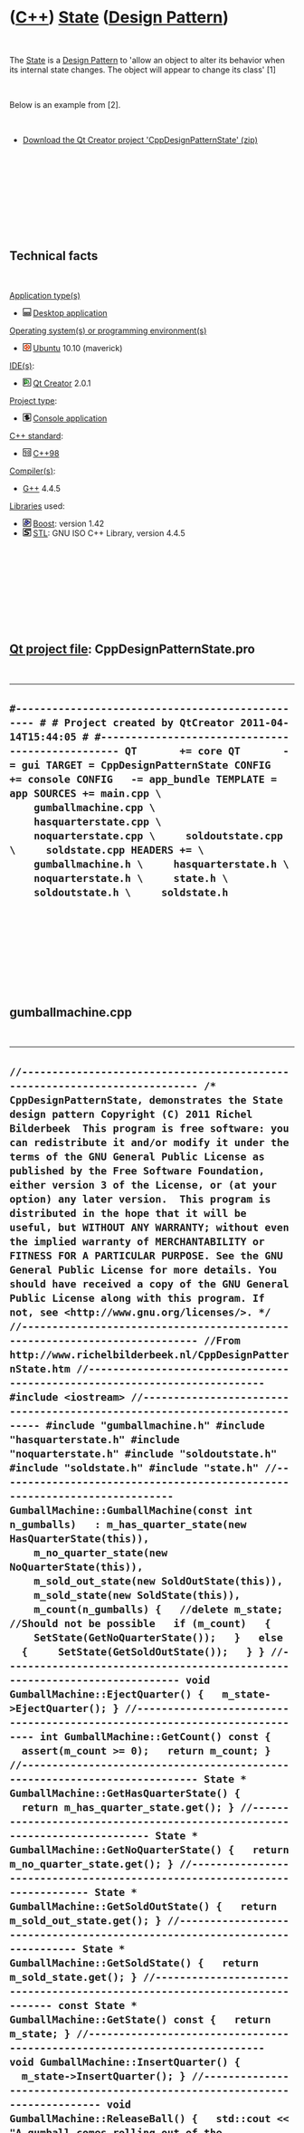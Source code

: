 



 

 

 

 

 

([C++](Cpp.md)) [State](CppDesignPatternState.md) ([Design Pattern](CppDesignPattern.md))
============================================================================================

 

The [State](CppDesignPatternState.md) is a [Design
Pattern](CppDesignPattern.md) to 'allow an object to alter its behavior
when its internal state changes. The object will appear to change its
class' \[1\]

 

Below is an example from \[2\].

 

-   [Download the Qt Creator project
    'CppDesignPatternState' (zip)](CppDesignPatternState.zip)

 

 

 

 

 

Technical facts
---------------

 

[Application type(s)](CppApplication.md)

-   ![Desktop](PicDesktop.png) [Desktop
    application](CppDesktopApplication.md)

[Operating system(s) or programming environment(s)](CppOs.md)

-   ![Ubuntu](PicUbuntu.png) [Ubuntu](CppUbuntu.md) 10.10 (maverick)

[IDE(s)](CppIde.md):

-   ![Qt Creator](PicQtCreator.png) [Qt Creator](CppQtCreator.md) 2.0.1

[Project type](CppQtProjectType.md):

-   ![console](PicConsole.png) [Console
    application](CppConsoleApplication.md)

[C++ standard](CppStandard.md):

-   ![C++98](PicCpp98.png) [C++98](Cpp98.md)

[Compiler(s)](CppCompiler.md):

-   [G++](CppGpp.md) 4.4.5

[Libraries](CppLibrary.md) used:

-   ![Boost](PicBoost.png) [Boost](CppBoost.md): version 1.42
-   ![STL](PicStl.png) [STL](CppStl.md): GNU ISO C++ Library, version
    4.4.5

 

 

 

 

 

[Qt project file](CppQtProjectFile.md): CppDesignPatternState.pro
------------------------------------------------------------------

 

  -----------------------------------------------------------------------------------------------------------------------------------------------------------------------------------------------------------------------------------------------------------------------------------------------------------------------------------------------------------------------------------------------------------------------------------------------------------------------------------------------------------------------------------------------------------------------------
  ` #------------------------------------------------- # # Project created by QtCreator 2011-04-14T15:44:05 # #------------------------------------------------- QT       += core QT       -= gui TARGET = CppDesignPatternState CONFIG   += console CONFIG   -= app_bundle TEMPLATE = app SOURCES += main.cpp \     gumballmachine.cpp \     hasquarterstate.cpp \     noquarterstate.cpp \     soldoutstate.cpp \     soldstate.cpp HEADERS += \     gumballmachine.h \     hasquarterstate.h \     noquarterstate.h \     state.h \     soldoutstate.h \     soldstate.h `
  -----------------------------------------------------------------------------------------------------------------------------------------------------------------------------------------------------------------------------------------------------------------------------------------------------------------------------------------------------------------------------------------------------------------------------------------------------------------------------------------------------------------------------------------------------------------------------

 

 

 

 

 

gumballmachine.cpp
------------------

 

  --------------------------------------------------------------------------------------------------------------------------------------------------------------------------------------------------------------------------------------------------------------------------------------------------------------------------------------------------------------------------------------------------------------------------------------------------------------------------------------------------------------------------------------------------------------------------------------------------------------------------------------------------------------------------------------------------------------------------------------------------------------------------------------------------------------------------------------------------------------------------------------------------------------------------------------------------------------------------------------------------------------------------------------------------------------------------------------------------------------------------------------------------------------------------------------------------------------------------------------------------------------------------------------------------------------------------------------------------------------------------------------------------------------------------------------------------------------------------------------------------------------------------------------------------------------------------------------------------------------------------------------------------------------------------------------------------------------------------------------------------------------------------------------------------------------------------------------------------------------------------------------------------------------------------------------------------------------------------------------------------------------------------------------------------------------------------------------------------------------------------------------------------------------------------------------------------------------------------------------------------------------------------------------------------------------------------------------------------------------------------------------------------------------------------------------------------------------------------------------------------------------------------------------------------------------------------------------------------------------------------------------------------------------------------------------------------------------------------------------------------------------------------------------------------------------------------------------------------------------------------------------------------------------------------------------------------------------------------------------------------------------------------------------------------------------------------------------------------------------------------------------------------------------------------------------------------------------------------------------------------------------------------------------------------------------------------------------------------------------------------------------------------------------------------------------------------------------------------------------------------------------------------------------------------------------------------------------------------------------------------------------------------------------------------------------------------------------------------------------------------------------------------------------------------------------------------------------------------------------------------------------------------------------------------------------------------------------------------------------------------------------------------------------------------------------------------------------------------------------------------------------------------------------------------------------------------------------------------------------------------------------------------------------------------------------------------------------------------------------------------------------------------------------------------------------------------------------------------------------------------------------------------------------------------------------------------------------------------------------------------------------------------------------------------------------------------------------------------------------------------------------
  ` //--------------------------------------------------------------------------- /* CppDesignPatternState, demonstrates the State design pattern Copyright (C) 2011 Richel Bilderbeek  This program is free software: you can redistribute it and/or modify it under the terms of the GNU General Public License as published by the Free Software Foundation, either version 3 of the License, or (at your option) any later version.  This program is distributed in the hope that it will be useful, but WITHOUT ANY WARRANTY; without even the implied warranty of MERCHANTABILITY or FITNESS FOR A PARTICULAR PURPOSE. See the GNU General Public License for more details. You should have received a copy of the GNU General Public License along with this program. If not, see <http://www.gnu.org/licenses/>. */ //--------------------------------------------------------------------------- //From http://www.richelbilderbeek.nl/CppDesignPatternState.htm //--------------------------------------------------------------------------- #include <iostream> //--------------------------------------------------------------------------- #include "gumballmachine.h" #include "hasquarterstate.h" #include "noquarterstate.h" #include "soldoutstate.h" #include "soldstate.h" #include "state.h" //--------------------------------------------------------------------------- GumballMachine::GumballMachine(const int n_gumballs)   : m_has_quarter_state(new HasQuarterState(this)),     m_no_quarter_state(new NoQuarterState(this)),     m_sold_out_state(new SoldOutState(this)),     m_sold_state(new SoldState(this)),     m_count(n_gumballs) {   //delete m_state; //Should not be possible   if (m_count)   {     SetState(GetNoQuarterState());   }   else   {     SetState(GetSoldOutState());   } } //--------------------------------------------------------------------------- void GumballMachine::EjectQuarter() {   m_state->EjectQuarter(); } //--------------------------------------------------------------------------- int GumballMachine::GetCount() const {   assert(m_count >= 0);   return m_count; } //--------------------------------------------------------------------------- State * GumballMachine::GetHasQuarterState() {   return m_has_quarter_state.get(); } //--------------------------------------------------------------------------- State * GumballMachine::GetNoQuarterState() {   return m_no_quarter_state.get(); } //--------------------------------------------------------------------------- State * GumballMachine::GetSoldOutState() {   return m_sold_out_state.get(); } //--------------------------------------------------------------------------- State * GumballMachine::GetSoldState() {   return m_sold_state.get(); } //--------------------------------------------------------------------------- const State * GumballMachine::GetState() const {   return m_state; } //--------------------------------------------------------------------------- void GumballMachine::InsertQuarter() {   m_state->InsertQuarter(); } //--------------------------------------------------------------------------- void GumballMachine::ReleaseBall() {   std::cout << "A gumball comes rolling out of the solt...\n";   --m_count;   assert(m_count >= 0); } //--------------------------------------------------------------------------- void GumballMachine::SetState(State * const state) {   assert(state);   //No need to delete the old m_state, this is done   //by the boost::scoped_ptr's   m_state = state; } //--------------------------------------------------------------------------- void GumballMachine::TurnCrank() {   m_state->TurnCrank(); } //--------------------------------------------------------------------------- std::ostream& operator<<(std::ostream& os, const GumballMachine& gumballMachine) {   os     << "Mighty Gumball, Inc.\n"     << "C++-enabled Standing Gumball Model #2004\n"     << "Inventory: " << gumballMachine.GetCount()     << " gumballs\n"     << gumballMachine.GetState()->GetDescription()     << '\n';   return os; } //--------------------------------------------------------------------------- std::ostream& operator<<(std::ostream& os, const GumballMachine * const gumballMachine) {   assert(gumballMachine);   return operator<<(os,*gumballMachine); } //--------------------------------------------------------------------------- std::ostream& operator<<(std::ostream& os, const boost::scoped_ptr<GumballMachine>& gumballMachine) {   assert(gumballMachine);   return operator<<(os,gumballMachine.get()); } //---------------------------------------------------------------------------  `
  --------------------------------------------------------------------------------------------------------------------------------------------------------------------------------------------------------------------------------------------------------------------------------------------------------------------------------------------------------------------------------------------------------------------------------------------------------------------------------------------------------------------------------------------------------------------------------------------------------------------------------------------------------------------------------------------------------------------------------------------------------------------------------------------------------------------------------------------------------------------------------------------------------------------------------------------------------------------------------------------------------------------------------------------------------------------------------------------------------------------------------------------------------------------------------------------------------------------------------------------------------------------------------------------------------------------------------------------------------------------------------------------------------------------------------------------------------------------------------------------------------------------------------------------------------------------------------------------------------------------------------------------------------------------------------------------------------------------------------------------------------------------------------------------------------------------------------------------------------------------------------------------------------------------------------------------------------------------------------------------------------------------------------------------------------------------------------------------------------------------------------------------------------------------------------------------------------------------------------------------------------------------------------------------------------------------------------------------------------------------------------------------------------------------------------------------------------------------------------------------------------------------------------------------------------------------------------------------------------------------------------------------------------------------------------------------------------------------------------------------------------------------------------------------------------------------------------------------------------------------------------------------------------------------------------------------------------------------------------------------------------------------------------------------------------------------------------------------------------------------------------------------------------------------------------------------------------------------------------------------------------------------------------------------------------------------------------------------------------------------------------------------------------------------------------------------------------------------------------------------------------------------------------------------------------------------------------------------------------------------------------------------------------------------------------------------------------------------------------------------------------------------------------------------------------------------------------------------------------------------------------------------------------------------------------------------------------------------------------------------------------------------------------------------------------------------------------------------------------------------------------------------------------------------------------------------------------------------------------------------------------------------------------------------------------------------------------------------------------------------------------------------------------------------------------------------------------------------------------------------------------------------------------------------------------------------------------------------------------------------------------------------------------------------------------------------------------------------------------------------------------------

 

 

 

 

 

gumballmachine.h
----------------

 

  ------------------------------------------------------------------------------------------------------------------------------------------------------------------------------------------------------------------------------------------------------------------------------------------------------------------------------------------------------------------------------------------------------------------------------------------------------------------------------------------------------------------------------------------------------------------------------------------------------------------------------------------------------------------------------------------------------------------------------------------------------------------------------------------------------------------------------------------------------------------------------------------------------------------------------------------------------------------------------------------------------------------------------------------------------------------------------------------------------------------------------------------------------------------------------------------------------------------------------------------------------------------------------------------------------------------------------------------------------------------------------------------------------------------------------------------------------------------------------------------------------------------------------------------------------------------------------------------------------------------------------------------------------------------------------------------------------------------------------------------------------------------------------------------------------------------------------------------------------------------------------------------------------------------------------------------------------------------------------------------------------------------------------------------------------------------------------------------------------------------------------------------------------------------------------------------------------------------------------------------------------------------------------------------------------------------------------------------------------------------------------------------------------------------------------------------------------------------------------------------------------------------------------------------------------------------------------------------------------------------------------------------------------------------------------------------------------------------------------------------------------------------------------------------------------------------------------------------------------------------------------------------------------------------
  ` //--------------------------------------------------------------------------- /* CppDesignPatternState, demonstrates the State design pattern Copyright (C) 2011 Richel Bilderbeek  This program is free software: you can redistribute it and/or modify it under the terms of the GNU General Public License as published by the Free Software Foundation, either version 3 of the License, or (at your option) any later version.  This program is distributed in the hope that it will be useful, but WITHOUT ANY WARRANTY; without even the implied warranty of MERCHANTABILITY or FITNESS FOR A PARTICULAR PURPOSE. See the GNU General Public License for more details. You should have received a copy of the GNU General Public License along with this program. If not, see <http://www.gnu.org/licenses/>. */ //--------------------------------------------------------------------------- //From http://www.richelbilderbeek.nl/CppDesignPatternState.htm //--------------------------------------------------------------------------- #ifndef GUMBALLMACHINE_H #define GUMBALLMACHINE_H //--------------------------------------------------------------------------- #include <iosfwd> //--------------------------------------------------------------------------- #include <boost/checked_delete.hpp> #include <boost/scoped_ptr.hpp> //--------------------------------------------------------------------------- struct State; //--------------------------------------------------------------------------- struct GumballMachine {   GumballMachine(const int n_gumballs = 0);    void EjectQuarter();   void InsertQuarter();   void TurnCrank();   void ReleaseBall();    int GetCount() const;    //State machinery   State * GetNoQuarterState();   State * GetHasQuarterState();   State * GetSoldOutState();   State * GetSoldState();   const State * GetState() const;   void SetState(State * const state);    private:   virtual ~GumballMachine() {}   //Do not forget the template brackets, as stated in   //Herb Sutter. Exceptional C++ style. 2005. ISBN: 0-201-76042-8. Item 8: 'Befriending templates'.   friend void boost::checked_delete<>(GumballMachine* x);    boost::scoped_ptr<State> m_has_quarter_state;   boost::scoped_ptr<State> m_no_quarter_state;   boost::scoped_ptr<State> m_sold_out_state;   boost::scoped_ptr<State> m_sold_state;   State * m_state;   int m_count; }; //--------------------------------------------------------------------------- std::ostream& operator<<(std::ostream& os, const GumballMachine& gumballMachine); std::ostream& operator<<(std::ostream& os, const GumballMachine * const gumballMachine); std::ostream& operator<<(std::ostream& os, const boost::scoped_ptr<GumballMachine>& gumballMachine); //--------------------------------------------------------------------------- #endif // GUMBALLMACHINE_H `
  ------------------------------------------------------------------------------------------------------------------------------------------------------------------------------------------------------------------------------------------------------------------------------------------------------------------------------------------------------------------------------------------------------------------------------------------------------------------------------------------------------------------------------------------------------------------------------------------------------------------------------------------------------------------------------------------------------------------------------------------------------------------------------------------------------------------------------------------------------------------------------------------------------------------------------------------------------------------------------------------------------------------------------------------------------------------------------------------------------------------------------------------------------------------------------------------------------------------------------------------------------------------------------------------------------------------------------------------------------------------------------------------------------------------------------------------------------------------------------------------------------------------------------------------------------------------------------------------------------------------------------------------------------------------------------------------------------------------------------------------------------------------------------------------------------------------------------------------------------------------------------------------------------------------------------------------------------------------------------------------------------------------------------------------------------------------------------------------------------------------------------------------------------------------------------------------------------------------------------------------------------------------------------------------------------------------------------------------------------------------------------------------------------------------------------------------------------------------------------------------------------------------------------------------------------------------------------------------------------------------------------------------------------------------------------------------------------------------------------------------------------------------------------------------------------------------------------------------------------------------------------------------------------------------

 

 

 

 

 

hasquarterstate.cpp
-------------------

 

  ----------------------------------------------------------------------------------------------------------------------------------------------------------------------------------------------------------------------------------------------------------------------------------------------------------------------------------------------------------------------------------------------------------------------------------------------------------------------------------------------------------------------------------------------------------------------------------------------------------------------------------------------------------------------------------------------------------------------------------------------------------------------------------------------------------------------------------------------------------------------------------------------------------------------------------------------------------------------------------------------------------------------------------------------------------------------------------------------------------------------------------------------------------------------------------------------------------------------------------------------------------------------------------------------------------------------------------------------------------------------------------------------------------------------------------------------------------------------------------------------------------------------------------------------------------------------------------------------------------------------------------------------------------------------------------------------------------------------------------------------------------------------------------------------------------------------------------------------------------------------------------------------------------------------------------------------------------------------------------------------------------------------------------------------------------------------------------------------------------------------------------------------------------------------------------------------------------------------------------------------------------------------------------------------------------------------------------------------------------------------------------------------------------------------------------------------------------------------------------------------------------------------------------------------------------------------------------------------------------------------------------------------------
  ` //--------------------------------------------------------------------------- /* CppDesignPatternState, demonstrates the State design pattern Copyright (C) 2011 Richel Bilderbeek  This program is free software: you can redistribute it and/or modify it under the terms of the GNU General Public License as published by the Free Software Foundation, either version 3 of the License, or (at your option) any later version.  This program is distributed in the hope that it will be useful, but WITHOUT ANY WARRANTY; without even the implied warranty of MERCHANTABILITY or FITNESS FOR A PARTICULAR PURPOSE. See the GNU General Public License for more details. You should have received a copy of the GNU General Public License along with this program. If not, see <http://www.gnu.org/licenses/>. */ //--------------------------------------------------------------------------- //From http://www.richelbilderbeek.nl/CppDesignPatternState.htm //--------------------------------------------------------------------------- #include <cassert> #include <iostream> //--------------------------------------------------------------------------- #include "gumballmachine.h" #include "hasquarterstate.h" //--------------------------------------------------------------------------- HasQuarterState::HasQuarterState(GumballMachine * gummballMachine)   : m_gumballMachine(gummballMachine) {   assert(m_gumballMachine);   //delete m_gumballMachine; //Should not be possible } //--------------------------------------------------------------------------- void HasQuarterState::Dispense() {   std::cout << "No gummball dispensed\n"; } //--------------------------------------------------------------------------- void HasQuarterState::EjectQuarter() {   std::cout << "Quarter returned\n";   //Change the state   m_gumballMachine->SetState(     m_gumballMachine->GetNoQuarterState()); } //--------------------------------------------------------------------------- const std::string HasQuarterState::GetDescription() const {   return "The machine has had a quarter inserted"; } //--------------------------------------------------------------------------- void HasQuarterState::InsertQuarter() {   std::cout << "You can insert another quarter\n"; } //--------------------------------------------------------------------------- void HasQuarterState::TurnCrank() {   std::cout << "You turned...\n";   //Change the state   m_gumballMachine->SetState(     m_gumballMachine->GetSoldState()); } //--------------------------------------------------------------------------- `
  ----------------------------------------------------------------------------------------------------------------------------------------------------------------------------------------------------------------------------------------------------------------------------------------------------------------------------------------------------------------------------------------------------------------------------------------------------------------------------------------------------------------------------------------------------------------------------------------------------------------------------------------------------------------------------------------------------------------------------------------------------------------------------------------------------------------------------------------------------------------------------------------------------------------------------------------------------------------------------------------------------------------------------------------------------------------------------------------------------------------------------------------------------------------------------------------------------------------------------------------------------------------------------------------------------------------------------------------------------------------------------------------------------------------------------------------------------------------------------------------------------------------------------------------------------------------------------------------------------------------------------------------------------------------------------------------------------------------------------------------------------------------------------------------------------------------------------------------------------------------------------------------------------------------------------------------------------------------------------------------------------------------------------------------------------------------------------------------------------------------------------------------------------------------------------------------------------------------------------------------------------------------------------------------------------------------------------------------------------------------------------------------------------------------------------------------------------------------------------------------------------------------------------------------------------------------------------------------------------------------------------------------------------

 

 

 

 

 

hasquarterstate.h
-----------------

 

  -----------------------------------------------------------------------------------------------------------------------------------------------------------------------------------------------------------------------------------------------------------------------------------------------------------------------------------------------------------------------------------------------------------------------------------------------------------------------------------------------------------------------------------------------------------------------------------------------------------------------------------------------------------------------------------------------------------------------------------------------------------------------------------------------------------------------------------------------------------------------------------------------------------------------------------------------------------------------------------------------------------------------------------------------------------------------------------------------------------------------------------------------------------------------------------------------------------------------------------------------------------------------------------------------------------------------------------------------------------------------------------------------------------------------------------------------------------------------------------------------------------------------------------------------------------------------------------------------------------------------------------------------------------------------------------------------------------------------------------------------------------------------------------------
  ` //--------------------------------------------------------------------------- /* CppDesignPatternState, demonstrates the State design pattern Copyright (C) 2011 Richel Bilderbeek  This program is free software: you can redistribute it and/or modify it under the terms of the GNU General Public License as published by the Free Software Foundation, either version 3 of the License, or (at your option) any later version.  This program is distributed in the hope that it will be useful, but WITHOUT ANY WARRANTY; without even the implied warranty of MERCHANTABILITY or FITNESS FOR A PARTICULAR PURPOSE. See the GNU General Public License for more details. You should have received a copy of the GNU General Public License along with this program. If not, see <http://www.gnu.org/licenses/>. */ //--------------------------------------------------------------------------- //From http://www.richelbilderbeek.nl/CppDesignPatternState.htm //--------------------------------------------------------------------------- #ifndef HASQUARTERSTATE_H #define HASQUARTERSTATE_H //--------------------------------------------------------------------------- #include "state.h" //--------------------------------------------------------------------------- struct GumballMachine; //--------------------------------------------------------------------------- struct HasQuarterState : public State {   HasQuarterState(GumballMachine * gummballMachine);   void Dispense();   void EjectQuarter();   const std::string GetDescription() const;   void InsertQuarter();   void TurnCrank();    GumballMachine * const m_gumballMachine; }; //--------------------------------------------------------------------------- #endif // HASQUARTERSTATE_H `
  -----------------------------------------------------------------------------------------------------------------------------------------------------------------------------------------------------------------------------------------------------------------------------------------------------------------------------------------------------------------------------------------------------------------------------------------------------------------------------------------------------------------------------------------------------------------------------------------------------------------------------------------------------------------------------------------------------------------------------------------------------------------------------------------------------------------------------------------------------------------------------------------------------------------------------------------------------------------------------------------------------------------------------------------------------------------------------------------------------------------------------------------------------------------------------------------------------------------------------------------------------------------------------------------------------------------------------------------------------------------------------------------------------------------------------------------------------------------------------------------------------------------------------------------------------------------------------------------------------------------------------------------------------------------------------------------------------------------------------------------------------------------------------------------

 

 

 

 

 

main.cpp
--------

 

  ----------------------------------------------------------------------------------------------------------------------------------------------------------------------------------------------------------------------------------------------------------------------------------------------------------------------------------------------------------------------------------------------------------------------------------------------------------------------------------------------------------------------------------------------------------------------------------------------------------------------------------------------------------------------------------------------------------------------------------------------------------------------------------------------------------------------------------------------------------------------------------------------------------------------------------------------------------------------------------------------------------------------------------------------------------------------------------------------------------------------------------------------------------------------------------------------------------------------------------------------------------------------------------------------------------------------------------------------------------------------------------------------------------------------------------------------------------------------------------------------------------------------------------------------------------------------------------------------------------------------------------------------------------------------------------------------------------------------------------------------------------------------------------------------------------------------------------------------------------------------------------------------------------------------------------------------------------------------------------------------------------------------------------------------------
  ` //--------------------------------------------------------------------------- /* CppDesignPatternState, demonstrates the State design pattern Copyright (C) 2011 Richel Bilderbeek  This program is free software: you can redistribute it and/or modify it under the terms of the GNU General Public License as published by the Free Software Foundation, either version 3 of the License, or (at your option) any later version.  This program is distributed in the hope that it will be useful, but WITHOUT ANY WARRANTY; without even the implied warranty of MERCHANTABILITY or FITNESS FOR A PARTICULAR PURPOSE. See the GNU General Public License for more details. You should have received a copy of the GNU General Public License along with this program. If not, see <http://www.gnu.org/licenses/>. */ //--------------------------------------------------------------------------- //From http://www.richelbilderbeek.nl/CppDesignPatternState.htm //--------------------------------------------------------------------------- #include <cassert> #include <iostream> //--------------------------------------------------------------------------- #include <boost/scoped_ptr.hpp> //--------------------------------------------------------------------------- #include "state.h" #include "gumballmachine.h" //--------------------------------------------------------------------------- int main() {   boost::scoped_ptr<GumballMachine> gumballMachine(     new GumballMachine(5));    //delete gumballMachine.get(); //Should not be possible   assert(gumballMachine);    std::cout << '\n' << gumballMachine << '\n';    gumballMachine->InsertQuarter();   gumballMachine->TurnCrank();    std::cout << '\n' << gumballMachine << '\n';    gumballMachine->InsertQuarter();   gumballMachine->TurnCrank();   gumballMachine->InsertQuarter();   gumballMachine->TurnCrank();    std::cout << '\n' << gumballMachine << '\n'; } //---------------------------------------------------------------------------  `
  ----------------------------------------------------------------------------------------------------------------------------------------------------------------------------------------------------------------------------------------------------------------------------------------------------------------------------------------------------------------------------------------------------------------------------------------------------------------------------------------------------------------------------------------------------------------------------------------------------------------------------------------------------------------------------------------------------------------------------------------------------------------------------------------------------------------------------------------------------------------------------------------------------------------------------------------------------------------------------------------------------------------------------------------------------------------------------------------------------------------------------------------------------------------------------------------------------------------------------------------------------------------------------------------------------------------------------------------------------------------------------------------------------------------------------------------------------------------------------------------------------------------------------------------------------------------------------------------------------------------------------------------------------------------------------------------------------------------------------------------------------------------------------------------------------------------------------------------------------------------------------------------------------------------------------------------------------------------------------------------------------------------------------------------------------

 

 

 

 

 

noquarterstate.cpp
------------------

 

  --------------------------------------------------------------------------------------------------------------------------------------------------------------------------------------------------------------------------------------------------------------------------------------------------------------------------------------------------------------------------------------------------------------------------------------------------------------------------------------------------------------------------------------------------------------------------------------------------------------------------------------------------------------------------------------------------------------------------------------------------------------------------------------------------------------------------------------------------------------------------------------------------------------------------------------------------------------------------------------------------------------------------------------------------------------------------------------------------------------------------------------------------------------------------------------------------------------------------------------------------------------------------------------------------------------------------------------------------------------------------------------------------------------------------------------------------------------------------------------------------------------------------------------------------------------------------------------------------------------------------------------------------------------------------------------------------------------------------------------------------------------------------------------------------------------------------------------------------------------------------------------------------------------------------------------------------------------------------------------------------------------------------------------------------------------------------------------------------------------------------------------------------------------------------------------------------------------------------------------------------------------------------------------------------------------------------------------------------------------------------------------------------------------------------------------------------------------------------------------------------------------------------------------------------------------------------------------------------------
  ` //--------------------------------------------------------------------------- /* CppDesignPatternState, demonstrates the State design pattern Copyright (C) 2011 Richel Bilderbeek  This program is free software: you can redistribute it and/or modify it under the terms of the GNU General Public License as published by the Free Software Foundation, either version 3 of the License, or (at your option) any later version.  This program is distributed in the hope that it will be useful, but WITHOUT ANY WARRANTY; without even the implied warranty of MERCHANTABILITY or FITNESS FOR A PARTICULAR PURPOSE. See the GNU General Public License for more details. You should have received a copy of the GNU General Public License along with this program. If not, see <http://www.gnu.org/licenses/>. */ //--------------------------------------------------------------------------- //From http://www.richelbilderbeek.nl/CppDesignPatternState.htm //--------------------------------------------------------------------------- #include <cassert> #include <iostream> //--------------------------------------------------------------------------- #include "gumballmachine.h" #include "noquarterstate.h" //--------------------------------------------------------------------------- NoQuarterState::NoQuarterState(GumballMachine * gummballMachine)   : m_gumballMachine(gummballMachine) {   assert(m_gumballMachine);   //delete m_gumballMachine; //Should not be possible } //--------------------------------------------------------------------------- void NoQuarterState::Dispense() {   std::cout << "You need to pay first\n"; } //--------------------------------------------------------------------------- void NoQuarterState::EjectQuarter() {   std::cout << "You haven\'t inserted a quarter\n"; } //--------------------------------------------------------------------------- const std::string NoQuarterState::GetDescription() const {   return "The gumballmachine has gumballs in it, but no quarter inserted"; } //--------------------------------------------------------------------------- void NoQuarterState::InsertQuarter() {   std::cout << "You inserted a quarter\n";   //Change the state   m_gumballMachine->SetState(     m_gumballMachine->GetHasQuarterState()); } //--------------------------------------------------------------------------- void NoQuarterState::TurnCrank() {   std::cout << "You turned, but there\'s no quarter\n"; } //--------------------------------------------------------------------------- `
  --------------------------------------------------------------------------------------------------------------------------------------------------------------------------------------------------------------------------------------------------------------------------------------------------------------------------------------------------------------------------------------------------------------------------------------------------------------------------------------------------------------------------------------------------------------------------------------------------------------------------------------------------------------------------------------------------------------------------------------------------------------------------------------------------------------------------------------------------------------------------------------------------------------------------------------------------------------------------------------------------------------------------------------------------------------------------------------------------------------------------------------------------------------------------------------------------------------------------------------------------------------------------------------------------------------------------------------------------------------------------------------------------------------------------------------------------------------------------------------------------------------------------------------------------------------------------------------------------------------------------------------------------------------------------------------------------------------------------------------------------------------------------------------------------------------------------------------------------------------------------------------------------------------------------------------------------------------------------------------------------------------------------------------------------------------------------------------------------------------------------------------------------------------------------------------------------------------------------------------------------------------------------------------------------------------------------------------------------------------------------------------------------------------------------------------------------------------------------------------------------------------------------------------------------------------------------------------------------------

 

 

 

 

 

noquarterstate.h
----------------

 

  ------------------------------------------------------------------------------------------------------------------------------------------------------------------------------------------------------------------------------------------------------------------------------------------------------------------------------------------------------------------------------------------------------------------------------------------------------------------------------------------------------------------------------------------------------------------------------------------------------------------------------------------------------------------------------------------------------------------------------------------------------------------------------------------------------------------------------------------------------------------------------------------------------------------------------------------------------------------------------------------------------------------------------------------------------------------------------------------------------------------------------------------------------------------------------------------------------------------------------------------------------------------------------------------------------------------------------------------------------------------------------------------------------------------------------------------------------------------------------------------------------------------------------------------------------------------------------------------------------------------------------------------------------------------------------------------------------------------------------------------------------------------------------------
  ` //--------------------------------------------------------------------------- /* CppDesignPatternState, demonstrates the State design pattern Copyright (C) 2011 Richel Bilderbeek  This program is free software: you can redistribute it and/or modify it under the terms of the GNU General Public License as published by the Free Software Foundation, either version 3 of the License, or (at your option) any later version.  This program is distributed in the hope that it will be useful, but WITHOUT ANY WARRANTY; without even the implied warranty of MERCHANTABILITY or FITNESS FOR A PARTICULAR PURPOSE. See the GNU General Public License for more details. You should have received a copy of the GNU General Public License along with this program. If not, see <http://www.gnu.org/licenses/>. */ //--------------------------------------------------------------------------- //From http://www.richelbilderbeek.nl/CppDesignPatternState.htm //--------------------------------------------------------------------------- #ifndef NOQUARTERSTATE_H #define NOQUARTERSTATE_H //--------------------------------------------------------------------------- #include "state.h" //--------------------------------------------------------------------------- struct GumballMachine; //--------------------------------------------------------------------------- struct NoQuarterState : public State {   NoQuarterState(GumballMachine * gummballMachine);   void Dispense();   void EjectQuarter();   const std::string GetDescription() const;   void InsertQuarter();   void TurnCrank();    GumballMachine * const m_gumballMachine; }; //--------------------------------------------------------------------------- #endif // NOQUARTERSTATE_H `
  ------------------------------------------------------------------------------------------------------------------------------------------------------------------------------------------------------------------------------------------------------------------------------------------------------------------------------------------------------------------------------------------------------------------------------------------------------------------------------------------------------------------------------------------------------------------------------------------------------------------------------------------------------------------------------------------------------------------------------------------------------------------------------------------------------------------------------------------------------------------------------------------------------------------------------------------------------------------------------------------------------------------------------------------------------------------------------------------------------------------------------------------------------------------------------------------------------------------------------------------------------------------------------------------------------------------------------------------------------------------------------------------------------------------------------------------------------------------------------------------------------------------------------------------------------------------------------------------------------------------------------------------------------------------------------------------------------------------------------------------------------------------------------------

 

 

 

 

 

soldoutstate.cpp
----------------

 

  ---------------------------------------------------------------------------------------------------------------------------------------------------------------------------------------------------------------------------------------------------------------------------------------------------------------------------------------------------------------------------------------------------------------------------------------------------------------------------------------------------------------------------------------------------------------------------------------------------------------------------------------------------------------------------------------------------------------------------------------------------------------------------------------------------------------------------------------------------------------------------------------------------------------------------------------------------------------------------------------------------------------------------------------------------------------------------------------------------------------------------------------------------------------------------------------------------------------------------------------------------------------------------------------------------------------------------------------------------------------------------------------------------------------------------------------------------------------------------------------------------------------------------------------------------------------------------------------------------------------------------------------------------------------------------------------------------------------------------------------------------------------------------------------------------------------------------------------------------------------------------------------------------------------------------------------------------------------------------------------------------------------------------------------------------------------------------------------------------------------------------------------------------------------------------------------------------------------------------------------------------------------------------------------------------------------------------------------------------------------------------------------------------------------------------------------------------------------------------------------------------------------------------------------------------------------------------------
  ` //--------------------------------------------------------------------------- /* CppDesignPatternState, demonstrates the State design pattern Copyright (C) 2011 Richel Bilderbeek  This program is free software: you can redistribute it and/or modify it under the terms of the GNU General Public License as published by the Free Software Foundation, either version 3 of the License, or (at your option) any later version.  This program is distributed in the hope that it will be useful, but WITHOUT ANY WARRANTY; without even the implied warranty of MERCHANTABILITY or FITNESS FOR A PARTICULAR PURPOSE. See the GNU General Public License for more details. You should have received a copy of the GNU General Public License along with this program. If not, see <http://www.gnu.org/licenses/>. */ //--------------------------------------------------------------------------- //From http://www.richelbilderbeek.nl/CppDesignPatternState.htm //--------------------------------------------------------------------------- #include <cassert> #include <iostream> //--------------------------------------------------------------------------- #include "gumballmachine.h" #include "soldoutstate.h" //--------------------------------------------------------------------------- SoldOutState::SoldOutState(GumballMachine * gummballMachine)   : m_gumballMachine(gummballMachine) {   assert(m_gumballMachine);   //delete m_gumballMachine; //Should not be possible } //--------------------------------------------------------------------------- void SoldOutState::Dispense() {   std::cout << "You need to pay first\n"; } //--------------------------------------------------------------------------- void SoldOutState::EjectQuarter() {   std::cout << "You haven\'t inserted a quarter\n"; } //--------------------------------------------------------------------------- const std::string SoldOutState::GetDescription() const {   return "The gumballmachine is empty and has no quarter inserted"; } //--------------------------------------------------------------------------- void SoldOutState::InsertQuarter() {   std::cout << "You inserted a quarter\n";   //Change the state   m_gumballMachine->SetState(     m_gumballMachine->GetHasQuarterState()); } //--------------------------------------------------------------------------- void SoldOutState::TurnCrank() {   std::cout << "You turned, but there\'s no quarter\n"; } //--------------------------------------------------------------------------- `
  ---------------------------------------------------------------------------------------------------------------------------------------------------------------------------------------------------------------------------------------------------------------------------------------------------------------------------------------------------------------------------------------------------------------------------------------------------------------------------------------------------------------------------------------------------------------------------------------------------------------------------------------------------------------------------------------------------------------------------------------------------------------------------------------------------------------------------------------------------------------------------------------------------------------------------------------------------------------------------------------------------------------------------------------------------------------------------------------------------------------------------------------------------------------------------------------------------------------------------------------------------------------------------------------------------------------------------------------------------------------------------------------------------------------------------------------------------------------------------------------------------------------------------------------------------------------------------------------------------------------------------------------------------------------------------------------------------------------------------------------------------------------------------------------------------------------------------------------------------------------------------------------------------------------------------------------------------------------------------------------------------------------------------------------------------------------------------------------------------------------------------------------------------------------------------------------------------------------------------------------------------------------------------------------------------------------------------------------------------------------------------------------------------------------------------------------------------------------------------------------------------------------------------------------------------------------------------------

 

 

 

 

 

soldoutstate.h
--------------

 

  --------------------------------------------------------------------------------------------------------------------------------------------------------------------------------------------------------------------------------------------------------------------------------------------------------------------------------------------------------------------------------------------------------------------------------------------------------------------------------------------------------------------------------------------------------------------------------------------------------------------------------------------------------------------------------------------------------------------------------------------------------------------------------------------------------------------------------------------------------------------------------------------------------------------------------------------------------------------------------------------------------------------------------------------------------------------------------------------------------------------------------------------------------------------------------------------------------------------------------------------------------------------------------------------------------------------------------------------------------------------------------------------------------------------------------------------------------------------------------------------------------------------------------------------------------------------------------------------------------------------------------------------------------------------------------------------------------------------------------------------------------------------------
  ` //--------------------------------------------------------------------------- /* CppDesignPatternState, demonstrates the State design pattern Copyright (C) 2011 Richel Bilderbeek  This program is free software: you can redistribute it and/or modify it under the terms of the GNU General Public License as published by the Free Software Foundation, either version 3 of the License, or (at your option) any later version.  This program is distributed in the hope that it will be useful, but WITHOUT ANY WARRANTY; without even the implied warranty of MERCHANTABILITY or FITNESS FOR A PARTICULAR PURPOSE. See the GNU General Public License for more details. You should have received a copy of the GNU General Public License along with this program. If not, see <http://www.gnu.org/licenses/>. */ //--------------------------------------------------------------------------- //From http://www.richelbilderbeek.nl/CppDesignPatternState.htm //--------------------------------------------------------------------------- #ifndef SOLDOUTSTATE_H #define SOLDOUTSTATE_H //--------------------------------------------------------------------------- #include "state.h" //--------------------------------------------------------------------------- struct GumballMachine; //--------------------------------------------------------------------------- struct SoldOutState : public State {   SoldOutState(GumballMachine * gummballMachine);   void Dispense();   void EjectQuarter();   const std::string GetDescription() const;   void InsertQuarter();   void TurnCrank();    GumballMachine * const m_gumballMachine; }; //--------------------------------------------------------------------------- #endif // SOLDOUTSTATE_H `
  --------------------------------------------------------------------------------------------------------------------------------------------------------------------------------------------------------------------------------------------------------------------------------------------------------------------------------------------------------------------------------------------------------------------------------------------------------------------------------------------------------------------------------------------------------------------------------------------------------------------------------------------------------------------------------------------------------------------------------------------------------------------------------------------------------------------------------------------------------------------------------------------------------------------------------------------------------------------------------------------------------------------------------------------------------------------------------------------------------------------------------------------------------------------------------------------------------------------------------------------------------------------------------------------------------------------------------------------------------------------------------------------------------------------------------------------------------------------------------------------------------------------------------------------------------------------------------------------------------------------------------------------------------------------------------------------------------------------------------------------------------------------------

 

 

 

 

 

soldstate.cpp
-------------

 

  ----------------------------------------------------------------------------------------------------------------------------------------------------------------------------------------------------------------------------------------------------------------------------------------------------------------------------------------------------------------------------------------------------------------------------------------------------------------------------------------------------------------------------------------------------------------------------------------------------------------------------------------------------------------------------------------------------------------------------------------------------------------------------------------------------------------------------------------------------------------------------------------------------------------------------------------------------------------------------------------------------------------------------------------------------------------------------------------------------------------------------------------------------------------------------------------------------------------------------------------------------------------------------------------------------------------------------------------------------------------------------------------------------------------------------------------------------------------------------------------------------------------------------------------------------------------------------------------------------------------------------------------------------------------------------------------------------------------------------------------------------------------------------------------------------------------------------------------------------------------------------------------------------------------------------------------------------------------------------------------------------------------------------------------------------------------------------------------------------------------------------------------------------------------------------------------------------------------------------------------------------------------------------------------------------------------------------------------------------------------------------------------------------------------------------------------------------------------------------------------------------------------------------------------------------------------------------------------------------------------------------------------------------------------------------------------------------------------------------------------------------------------------------------------------------------
  ` //--------------------------------------------------------------------------- /* CppDesignPatternState, demonstrates the State design pattern Copyright (C) 2011 Richel Bilderbeek  This program is free software: you can redistribute it and/or modify it under the terms of the GNU General Public License as published by the Free Software Foundation, either version 3 of the License, or (at your option) any later version.  This program is distributed in the hope that it will be useful, but WITHOUT ANY WARRANTY; without even the implied warranty of MERCHANTABILITY or FITNESS FOR A PARTICULAR PURPOSE. See the GNU General Public License for more details. You should have received a copy of the GNU General Public License along with this program. If not, see <http://www.gnu.org/licenses/>. */ //--------------------------------------------------------------------------- //From http://www.richelbilderbeek.nl/CppDesignPatternState.htm //--------------------------------------------------------------------------- #include <cassert> #include <iostream> //--------------------------------------------------------------------------- #include "gumballmachine.h" #include "soldstate.h" //--------------------------------------------------------------------------- SoldState::SoldState(GumballMachine * gummballMachine)   : m_gumballMachine(gummballMachine) {   assert(m_gumballMachine);   //delete m_gumballMachine; //Should not be possible } //--------------------------------------------------------------------------- void SoldState::Dispense() {   m_gumballMachine->ReleaseBall();   if (m_gumballMachine->GetCount() > 0)   {     //Change the state     m_gumballMachine->SetState(       m_gumballMachine->GetNoQuarterState());   }   else   {     std::cout << "Oops, out of gumballs\n";     //Change the state     m_gumballMachine->SetState(       m_gumballMachine->GetSoldOutState());   }  } //--------------------------------------------------------------------------- void SoldState::EjectQuarter() {   std::cout << "Sorry, you already turned the crank\n"; } //--------------------------------------------------------------------------- const std::string SoldState::GetDescription() const {   return "The gumballmachine has a gumball lying in its slot"; } //--------------------------------------------------------------------------- void SoldState::InsertQuarter() {   std::cout << "Please wait, we\'re already giving you a gumball\n"; } //--------------------------------------------------------------------------- void SoldState::TurnCrank() {   std::cout << "Turning twice doesn\'t get you another gumball\n"; } //--------------------------------------------------------------------------- `
  ----------------------------------------------------------------------------------------------------------------------------------------------------------------------------------------------------------------------------------------------------------------------------------------------------------------------------------------------------------------------------------------------------------------------------------------------------------------------------------------------------------------------------------------------------------------------------------------------------------------------------------------------------------------------------------------------------------------------------------------------------------------------------------------------------------------------------------------------------------------------------------------------------------------------------------------------------------------------------------------------------------------------------------------------------------------------------------------------------------------------------------------------------------------------------------------------------------------------------------------------------------------------------------------------------------------------------------------------------------------------------------------------------------------------------------------------------------------------------------------------------------------------------------------------------------------------------------------------------------------------------------------------------------------------------------------------------------------------------------------------------------------------------------------------------------------------------------------------------------------------------------------------------------------------------------------------------------------------------------------------------------------------------------------------------------------------------------------------------------------------------------------------------------------------------------------------------------------------------------------------------------------------------------------------------------------------------------------------------------------------------------------------------------------------------------------------------------------------------------------------------------------------------------------------------------------------------------------------------------------------------------------------------------------------------------------------------------------------------------------------------------------------------------------------------------

 

 

 

 

 

soldstate.h
-----------

 

  -----------------------------------------------------------------------------------------------------------------------------------------------------------------------------------------------------------------------------------------------------------------------------------------------------------------------------------------------------------------------------------------------------------------------------------------------------------------------------------------------------------------------------------------------------------------------------------------------------------------------------------------------------------------------------------------------------------------------------------------------------------------------------------------------------------------------------------------------------------------------------------------------------------------------------------------------------------------------------------------------------------------------------------------------------------------------------------------------------------------------------------------------------------------------------------------------------------------------------------------------------------------------------------------------------------------------------------------------------------------------------------------------------------------------------------------------------------------------------------------------------------------------------------------------------------------------------------------------------------------------------------------------------------------------------------------------------------------------------------------------------------
  ` //--------------------------------------------------------------------------- /* CppDesignPatternState, demonstrates the State design pattern Copyright (C) 2011 Richel Bilderbeek  This program is free software: you can redistribute it and/or modify it under the terms of the GNU General Public License as published by the Free Software Foundation, either version 3 of the License, or (at your option) any later version.  This program is distributed in the hope that it will be useful, but WITHOUT ANY WARRANTY; without even the implied warranty of MERCHANTABILITY or FITNESS FOR A PARTICULAR PURPOSE. See the GNU General Public License for more details. You should have received a copy of the GNU General Public License along with this program. If not, see <http://www.gnu.org/licenses/>. */ //--------------------------------------------------------------------------- //From http://www.richelbilderbeek.nl/CppDesignPatternState.htm //--------------------------------------------------------------------------- #ifndef SOLDSTATE_H #define SOLDSTATE_H //--------------------------------------------------------------------------- #include "state.h" //--------------------------------------------------------------------------- struct GumballMachine; //--------------------------------------------------------------------------- struct SoldState : public State {   SoldState(GumballMachine * gummballMachine);   void Dispense();   void EjectQuarter();   const std::string GetDescription() const;   void InsertQuarter();   void TurnCrank();    GumballMachine * const m_gumballMachine; }; //--------------------------------------------------------------------------- #endif // SOLDSTATE_H `
  -----------------------------------------------------------------------------------------------------------------------------------------------------------------------------------------------------------------------------------------------------------------------------------------------------------------------------------------------------------------------------------------------------------------------------------------------------------------------------------------------------------------------------------------------------------------------------------------------------------------------------------------------------------------------------------------------------------------------------------------------------------------------------------------------------------------------------------------------------------------------------------------------------------------------------------------------------------------------------------------------------------------------------------------------------------------------------------------------------------------------------------------------------------------------------------------------------------------------------------------------------------------------------------------------------------------------------------------------------------------------------------------------------------------------------------------------------------------------------------------------------------------------------------------------------------------------------------------------------------------------------------------------------------------------------------------------------------------------------------------------------------

 

 

 

 

 

state.h
-------

 

  ------------------------------------------------------------------------------------------------------------------------------------------------------------------------------------------------------------------------------------------------------------------------------------------------------------------------------------------------------------------------------------------------------------------------------------------------------------------------------------------------------------------------------------------------------------------------------------------------------------------------------------------------------------------------------------------------------------------------------------------------------------------------------------------------------------------------------------------------------------------------------------------------------------------------------------------------------------------------------------------------------------------------------------------------------------------------------------------------------------------------------------------------------------------------------------------------------------------------------------------------------------------------------------------------------------------------------------------------------------------------------------------------------------------------------------------------------------------------------------------------------------------------------------------------------------------------------------------------------------------------------------------------------------------------------------------------------------------------------------------------------------------------------------------------------------------------------------------------------------------------------------------------------------------------------------------------------------------------------------------------------
  ` //--------------------------------------------------------------------------- /* CppDesignPatternState, demonstrates the State design pattern Copyright (C) 2011 Richel Bilderbeek  This program is free software: you can redistribute it and/or modify it under the terms of the GNU General Public License as published by the Free Software Foundation, either version 3 of the License, or (at your option) any later version.  This program is distributed in the hope that it will be useful, but WITHOUT ANY WARRANTY; without even the implied warranty of MERCHANTABILITY or FITNESS FOR A PARTICULAR PURPOSE. See the GNU General Public License for more details. You should have received a copy of the GNU General Public License along with this program. If not, see <http://www.gnu.org/licenses/>. */ //--------------------------------------------------------------------------- //From http://www.richelbilderbeek.nl/CppDesignPatternState.htm //--------------------------------------------------------------------------- #ifndef STATE_H #define STATE_H //--------------------------------------------------------------------------- #include <string> //--------------------------------------------------------------------------- #include <boost/checked_delete.hpp> //--------------------------------------------------------------------------- struct State {   //All state transitions are abstract methods   virtual void Dispense() = 0;   virtual void EjectQuarter() = 0;   virtual void InsertQuarter() = 0;   virtual void TurnCrank() = 0;   virtual const std::string GetDescription() const = 0;    protected:   virtual ~State() {}   //Do not forget the template brackets, as stated in   //Herb Sutter. Exceptional C++ style. 2005. ISBN: 0-201-76042-8. Item 8: 'Befriending templates'.   friend void boost::checked_delete<>(State* x); }; //--------------------------------------------------------------------------- #endif // STATE_H`
  ------------------------------------------------------------------------------------------------------------------------------------------------------------------------------------------------------------------------------------------------------------------------------------------------------------------------------------------------------------------------------------------------------------------------------------------------------------------------------------------------------------------------------------------------------------------------------------------------------------------------------------------------------------------------------------------------------------------------------------------------------------------------------------------------------------------------------------------------------------------------------------------------------------------------------------------------------------------------------------------------------------------------------------------------------------------------------------------------------------------------------------------------------------------------------------------------------------------------------------------------------------------------------------------------------------------------------------------------------------------------------------------------------------------------------------------------------------------------------------------------------------------------------------------------------------------------------------------------------------------------------------------------------------------------------------------------------------------------------------------------------------------------------------------------------------------------------------------------------------------------------------------------------------------------------------------------------------------------------------------------------

 

 

 

 

 

[References](CppReferences.md)
-------------------------------

 

1.  [Erich Gamma](CppErichGamma.md), [Richard
    Helm](CppRichardHelm.md), [Ralph Johnson](CppRalphJohnson.md),
    [John Vlissides](CppJohnVlissides.md). Design Patterns. 1995.
    ISBN: 0201633612.
2.  [Eric Freeman](CppEricFreeman.md), [Elisabeth
    Freeman](CppElisabethFreeman.md). Head First Design Patterns. 2004.
    ISBN: 978-0-596-00712-6.

 

 

 

 

 





 



